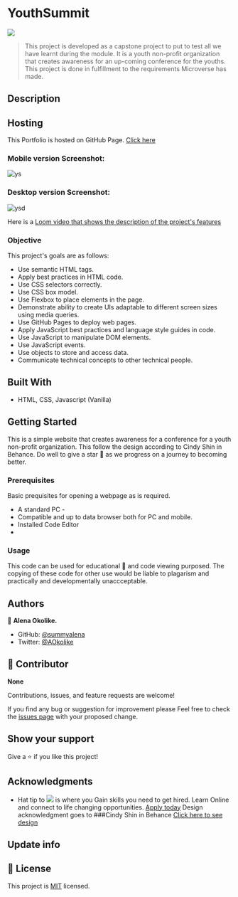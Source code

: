 # YouthSummit

![](https://img.shields.io/badge/Microverse-blueviolet)

> This project is developed as a capstone project to put to test all we have learnt during the module. It is a youth non-profit organization that creates awareness for an up-coming conference for the youths. This project is done in fulfillment to the requirements Microverse has made.

## Description

## Hosting

This Portfolio is hosted on GitHub Page. [Click here](https://summyalena.github.io/YouthSummit/index.html)

### Mobile version Screenshot:
![ys](https://user-images.githubusercontent.com/95056164/181562221-23202d92-7507-43a1-9b8c-5fc62b17fa91.JPG)


### Desktop version Screenshot:
![ysd](https://user-images.githubusercontent.com/95056164/181562276-7df991d3-ef92-4ad5-8b5f-6328a7a538f8.JPG)

Here is a [Loom video that shows the description of the project's features](https://www.loom.com/share/d5bd60f0e9e0404a8e302c1a44edd20d)

### Objective

This project's goals are as follows:

- Use semantic HTML tags.
- Apply best practices in HTML code.
- Use CSS selectors correctly.
- Use CSS box model.
- Use Flexbox to place elements in the page.
- Demonstrate ability to create UIs adaptable to different screen sizes using media queries.
- Use GitHub Pages to deploy web pages.
- Apply JavaScript best practices and language style guides in code.
- Use JavaScript to manipulate DOM elements.
- Use JavaScript events.
- Use objects to store and access data.
- Communicate technical concepts to other technical people.

## Built With

- HTML, CSS, Javascript (Vanilla)

## Getting Started

This is a simple website that creates awareness for a conference for a youth non-profit organization. This follow the design according to Cindy Shin in Behance.   Do well to give a star 🌟 as we progress on a journey to becoming better.

### Prerequisites

Basic prequisites for opening a webpage as is required.

- A standard PC -
- Compatible and up to data browser both for PC and mobile.
- Installed Code Editor
- 
### Usage

This code can be used for educational 📘 and code viewing purposed. The copying of these code for other use would be liable to plagarism and practically and developmentally unaccceptable.

## Authors

👤 **Alena Okolike.**

- GitHub: [@summyalena](https://github.com/summyalena)
- Twitter: [@AOkolike](https://twitter.com/AOkolike)

## 🤝 Contributor
**None**

Contributions, issues, and feature requests are welcome!

If you find any bug or suggestion for improvement please Feel free to check the [issues page](../../issues/) with your proposed change.

## Show your support

Give a ⭐️ if you like this project!

## Acknowledgments

- Hat tip to ![](https://img.shields.io/badge/Microverse-blueviolet) is where you Gain skills you need to get hired. Learn Online and connect to life changing opportunities. [Apply today](https://www.microverse.org/?grsf=uv064g)
Design acknowledgment goes to ###Cindy Shin in Behance [Click here to see design](https://www.behance.net/gallery/29845175/CC-Global-Summit-2015)
## Update info


## 📝 License

This project is [MIT](./MIT.md) licensed.

